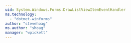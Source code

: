 ```yaml
---
uid: System.Windows.Forms.DrawListViewItemEventHandler
ms.technology: 
  - "dotnet-winforms"
author: "stevehoag"
ms.author: "shoag"
manager: "wpickett"
---
```

